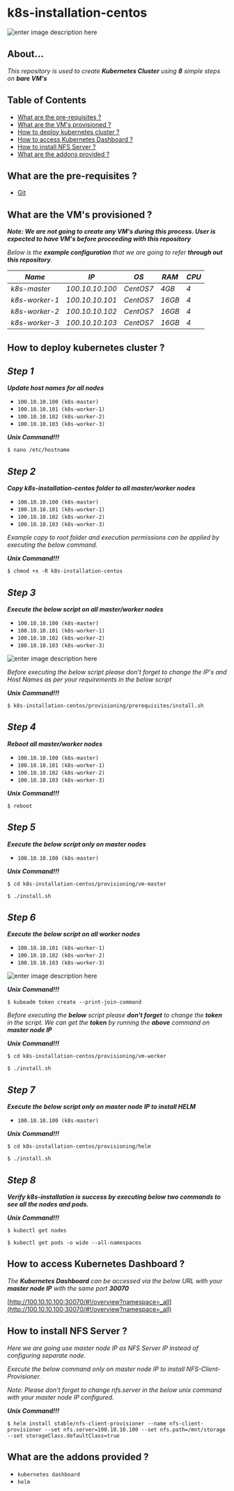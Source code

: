 # k8s-installation-centos
![enter image description here](https://lh3.googleusercontent.com/XLVR6VqsqNEAjfIBec5vSu1ke5e1U7fLGuKvCWZP8R-zsG_9eZRtP8VO4dBVkBPqwEt6WVDp-VQuww)
## About...

*This repository is used to create ***Kubernetes Cluster*** using **8** simple steps on ***bare VM's**** 


## Table of Contents

* [What are the pre-requisites ?](#pre-requisites)
* [What are the VM's provisioned ?](#configuration)
* [How to deploy kubernetes cluster ?](#deploy)
* [How to access Kubernetes Dashboard ?](#dashboard)
* [How to install NFS Server ?](#addons)
* [What are the addons provided ?](#addons)


<a id="pre-requisites"></a>
## What are the pre-requisites ?
* [Git](https://git-scm.com/downloads "Git")


<a id="configuration"></a>
## What are the VM's provisioned ?

***Note: We are not going to create any VM's during this process. User is expected to have VM's before proceeding with this repository***

*Below is the ***example configuration*** that we are going to refer ***through out this repository***.*

*Name*|*IP*|*OS*|*RAM*|*CPU*|
|----|----|----|----|----|
*k8s-master*   |*100.10.10.100*|*CentOS7*|*4GB* |*4*|
*k8s-worker-1* |*100.10.10.101*|*CentOS7*|*16GB*|*4*|
*k8s-worker-2* |*100.10.10.102*|*CentOS7*|*16GB*|*4*|
*k8s-worker-3* |*100.10.10.103*|*CentOS7*|*16GB*|*4*|


<a id="deploy"></a>
## How to deploy kubernetes cluster ?

## ***Step 1***

***Update host names for all nodes***

* `100.10.10.100 (k8s-master)`
* `100.10.10.101 (k8s-worker-1)`
* `100.10.10.102 (k8s-worker-2)`
* `100.10.10.103 (k8s-worker-3)`

***Unix Command!!!***

`$ nano /etc/hostname` 


## ***Step 2***

***Copy k8s-installation-centos folder to all master/worker nodes***

* `100.10.10.100 (k8s-master)`
* `100.10.10.101 (k8s-worker-1)`
* `100.10.10.102 (k8s-worker-2)`
* `100.10.10.103 (k8s-worker-3)`

*Example copy to root folder and execution permissions can be applied by executing the below command.*

***Unix Command!!!***

`$ chmod +x -R k8s-installation-centos` 


## ***Step 3***

***Execute the below script on all master/worker nodes***

* `100.10.10.100 (k8s-master)`
* `100.10.10.101 (k8s-worker-1)`
* `100.10.10.102 (k8s-worker-2)`
* `100.10.10.103 (k8s-worker-3)`

![enter image description here](https://lh3.googleusercontent.com/ilOz9uQHxUPmMM1JKlg3uBHZoBFWsFkHdUu2gsxwJe679fwDgPQHdZ-vhHiNbrMJaPAJCxva8LYGqg)

*Before executing the below script please don't forget to change the IP's and Host Names as per your requirements in the below script*


  ***Unix Command!!!***
  
 `$ k8s-installation-centos/provisioning/prerequisites/install.sh`


## ***Step 4***

***Reboot all master/worker nodes***

* `100.10.10.100 (k8s-master)`
* `100.10.10.101 (k8s-worker-1)`
* `100.10.10.102 (k8s-worker-2)`
* `100.10.10.103 (k8s-worker-3)`

***Unix Command!!!***

 `$ reboot`

## ***Step 5***

***Execute the below script only on master nodes***

* `100.10.10.100 (k8s-master)`

***Unix Command!!!***

`$ cd k8s-installation-centos/provisioning/vm-master`

`$ ./install.sh`


## ***Step 6***

***Execute the below script on all worker nodes***

* `100.10.10.101 (k8s-worker-1)`
* `100.10.10.102 (k8s-worker-2)`
* `100.10.10.103 (k8s-worker-3)`

![enter image description here](https://lh3.googleusercontent.com/uz3dGNIXtUP9sFZNrDE3EOLbRjh7j96hIa1_g_Uf7bu23DEvn-phgyaP3QVzWGbI0EtlvWW9IS6nNQ)

  ***Unix Command!!!***
  
`$ kubeadm token create --print-join-command`

*Before executing the ***below*** script please ***don't forget*** to change the ***token*** in the script. We can get the ***token*** by running the ***above*** command on* ***master node IP***  

  ***Unix Command!!!***
  
`$ cd k8s-installation-centos/provisioning/vm-worker`

`$ ./install.sh`



## ***Step 7***

***Execute the below script only on master node IP to install HELM***

* `100.10.10.100 (k8s-master)`

***Unix Command!!!***

`$ cd k8s-installation-centos/provisioning/helm`

`$ ./install.sh`

## ***Step 8***
***Verify k8s-installation is success by executing below two commands to see all the nodes and pods.***

***Unix Command!!!***

`$ kubectl get nodes`

`$ kubectl get pods -o wide --all-namespaces`


<a id="dashboard"></a>

## How to access Kubernetes Dashboard ?

*The ***Kubernetes Dashboard*** can be accessed via the below URL with your ***master node IP*** with the same port ***30070****

[http://100.10.10.100:30070/#!/overview?namespace=_all](http://100.10.10.100:30070/#!/overview?namespace=_all)


<a id="nfs-configuration"></a>

## How to install NFS Server ?


*Here we are going use master node IP as NFS Server IP instead of configuring separate node.*

*Execute the below command only on master node IP to install NFS-Client-Provisioner.*

*Note: Please don't forget to change nfs.server in the below unix command with your master node IP configured.*


***Unix Command!!!***

`$ helm install stable/nfs-client-provisioner --name nfs-client-provisioner --set nfs.server=100.10.10.100 --set nfs.path=/mnt/storage --set storageClass.defaultClass=true`

<a id="addons"></a>
## What are the addons provided ?
* `kubernetes dashboard`
* `helm`
